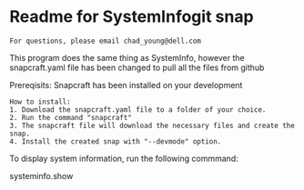 # Readme for SystemInfogit snap
    For questions, please email chad_young@dell.com

This program does the same thing as SystemInfo, however the snapcraft.yaml file has been changed
to pull all the files from github

Prereqisits:
Snapcraft has been installed on your development

    How to install:
    1. Download the snapcraft.yaml file to a folder of your choice.
    2. Run the command "snapcraft"
    3. The snapcraft file will download the necessary files and create the snap.
    4. Install the created snap with "--devmode" option.

To display system information, run the following commmand:

systeminfo.show

